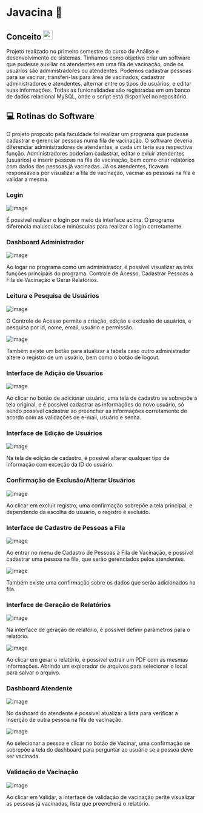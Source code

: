 # Javacina 💉

## Conceito <img src="https://media.giphy.com/media/hvRJCLFzcasrR4ia7z/giphy.gif" width="25px">
Projeto realizado no primeiro semestre do curso de Análise e desenvolvimento de sistemas.
Tinhamos como objetivo criar um software que pudesse auxiliar os atendentes em uma fila de vacinação, onde os usuários são administradores ou atendentes. Podemos cadastrar
pessoas para se vacinar, transferi-las para área de vacinados, cadastrar administradores e atendentes, alternar entre os tipos de usuários, e editar suas informações. 
Todas as funionalidades são registradas em um banco de dados relacional MySQL, onde o script está disponível no repositório.

## 💻 Rotinas do Software
O projeto proposto pela faculdade foi realizar um programa que pudesse cadastrar e gerenciar pessoas numa fila de vacinação. O software deveria diferenciar administradores de atendentes, e cada um teria sua respectiva função. 
Administradores poderiam cadastrar, editar e exluir atendentes (usuários) e inserir pessoas na fila de vacinação, bem como criar relatórios com dados das pessoas já vacinadas. 
Já os atendentes, ficavam responsáveis por visualizar a fila de vacinação, vacinar as pessoas na fila e validar a mesma.

### Login
![image](https://user-images.githubusercontent.com/78494604/165773163-d48f2ccd-bdb2-47bb-990b-7ecc3a8126b0.png)

É possível realizar o login por meio da interface acima. O programa diferencia maiusculas e minúsculas para realizar o login corretamente.

### Dashboard Administrador
![image](https://user-images.githubusercontent.com/78494604/165773112-38f2cb6f-f40b-4f2a-b2ef-826b676ca94f.png)

Ao logar no programa como um administrador, é possível visualizar as três funções principais do programa. Controle de Acesso, Cadastrar Pessoas a Fila de Vacinação e Gerar Relatórios.

### Leitura e Pesquisa de Usuários
![image](https://user-images.githubusercontent.com/78494604/165773030-b69f24d4-7df3-4223-86af-26ffced8c2c5.png)

O Controle de Acesso permite a criação, edição e exclusão de usuários, e pesquisa por id, nome, email, usuário e permissão.

![image](https://user-images.githubusercontent.com/78494604/165773074-806d2640-2611-44fd-b799-f5ad1b9b62d5.png)

Também existe um botão para atualizar a tabela caso outro administrador altere o registro de um usuário, bem como o botão de logout.

### Interface de Adição de Usuários
![image](https://user-images.githubusercontent.com/78494604/165772906-677bffe9-f3f9-429d-9c50-df543b1941c5.png)

Ao clicar no botão de adicionar usuário, uma tela de cadastro se sobrepõe a tela original, e é possível cadastrar as informações do novo usuário, só sendo possível cadastrar ao preencher as informações corretamente de acordo com as validações de e-mail, usuário e senha.

### Interface de Edição de Usuários
![image](https://user-images.githubusercontent.com/78494604/165772830-c2d14c38-b944-4cd5-a13f-e362c313a9e5.png)

Na tela de edição de cadastro, é possivel alterar qualquer tipo de informação com exceção da ID do usuário.

### Confirmação de Exclusão/Alterar Usuários
![image](https://user-images.githubusercontent.com/78494604/165772782-2c395e0e-1f27-4889-a93c-4ad97e74b021.png)

Ao clicar em excluir registro, uma confirmação sobrepõe a tela principal, e dependendo da escolha do usuário, o registro é excluído.

### Interface de Cadastro de Pessoas a Fila
![image](https://user-images.githubusercontent.com/78494604/165774776-90438139-f093-425b-9b59-b0d5f6a11ef4.png)

Ao entrar no menu de Cadastro de Pessoas à Fila de Vacinação, é possível cadastrar uma pessoa na fila, que serão gerenciados pelos atendentes.

![image](https://user-images.githubusercontent.com/78494604/165774810-c5d1609d-217a-4a9d-9951-c32004edfb39.png)

Também existe uma confirmação sobre os dados que serão adicionados na fila.

### Interface de Geração de Relatórios
![image](https://user-images.githubusercontent.com/78494604/165772533-2c3a6bdf-3eff-4f69-afa2-5565e1ced902.png)

Na interface de geração de relatório, é possível definir parâmetros para o relatório.

![image](https://user-images.githubusercontent.com/78494604/165774400-45fbde52-15f5-4fa9-af5f-26cfea47eda3.png)

Ao clicar em gerar o relatório, é possivel extrair um PDF com as mesmas informações. Abrindo um explorador de arquivos para selecionar o local para salvar o arquivo.

### Dashboard Atendente
![image](https://user-images.githubusercontent.com/78494604/165774984-a6a1a956-8f33-4dd9-a174-5587b87c6460.png)

No dashoard do atendente é possivel atualizar a lista para verificar a inserção de outra pessoa na fila de vacinação. 

![image](https://user-images.githubusercontent.com/78494604/165775048-2ff91727-9d08-4f83-8e31-82befd013a66.png)

Ao selecionar a pessoa e clicar no botão de Vacinar, uma confirmação se sobrepõe a tela do dashboard para perguntar ao usuário se a pessoa deve ser vacinada.

### Validação de Vacinação
![image](https://user-images.githubusercontent.com/78494604/165775118-d8dfe8f9-7bcb-4b18-90df-ea1c14b83bb5.png)

Ao clicar em Validar, a interface de validação de vacinação perite visualizar as pessoas já vacinadas, lista que preencherá o relatório.
